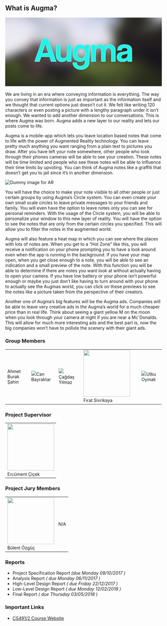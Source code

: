 ## What is Augma?

<p align="center">
<img src="https://github.com/DjCedrics/Augma/blob/master/augma_logo_with_background.png?raw=true">
</p>

We are living in an era where conveying information is everything. The way you convey that information is just as important as the information itself and we thought that current options just doesn’t cut it. We felt like writing 120 characters or even posting a picture with a lengthy paragraph under it isn’t enough. We wanted to add another dimension to our conversations. This is where Augma was born. Augma adds a new layer to our reality and lets our posts come to life.

Augma is a mobile-app which lets you leave location based notes that come to life with the power of Augmented Reality technology. You can leave pretty much anything you want ranging from a plain text to pictures you draw. After you have left your note somewhere, other people who look through their phones cameras will be able to see your creation. These notes will be time limited and people who see these notes will be able to influence their time limits by upvoting. You can think of Augma notes like a graffiti that doesn’t get you to jail since it’s in another dimension.

![Dummy image for AR](https://content-static.upwork.com/blog/uploads/sites/3/2017/07/02172715/5-Tips-On-How-to-Use-Augmented-Reality-App-For-Your-Business-feature-940x400.jpg)

You will have the choice to make your note visible to all other people or just certain groups by using Augma’s Circle system. You can even create your own small scale circles to leave private messages to your friends and family. You will even have the option to leave notes only you can see for personal reminders. With the usage of the Circle system, you will be able to personalize your window to this new layer of reality. You will have the option to see the notes that are only from the certain circles you specified. This will allow you to filter the notes in the augmented world.

Augma will also feature a heat map in which you can see where the places with lots of notes are. When you get to a “Hot Zone” like this, you will receive a notification on your phone prompting you to have a look around even when the app is running in the background. If you have your map open, when you get close enough to a note, you will be able to see an indication and a small preview of the note. With this function you will be able to determine if there are notes you want look at without actually having to open your camera. If you have low battery or your phone isn’t powerful enough or maybe you just don’t like having to turn around with your phone to actually see the Augmas world, you can click on these previews to see the notes like a picture taken from the perspective of their creators.

Another one of Augma’s big features will be the Augma ads. Companies will be able to leave very creative ads in the Augma’s world for a much cheaper price than in real life. Think about seeing a giant yellow M on the moon when you look through your camera at night if you are near a Mc`Donalds. This will allow for much more interesting ads and the best part is, now the big companies won’t have to pollute the scenery with their giant ads.


### Group Members

<p align="center">
<table>
  <tr>
    <td>Ahmet Burak Şahin</td>
    <td><img src="https://scontent-vie1-1.cdninstagram.com/t51.2885-19/s150x150/12446289_702000043235864_427997736_a.jpg">Can Bayraktar</td>
    <td><img src="https://scontent-vie1-1.cdninstagram.com/t51.2885-19/s150x150/22158761_522895594714680_493460668222013440_n.jpg">Çağdaş Yılmaz</td>
    <td><img width="150" height="150" src="https://media.licdn.com/mpr/mpr/shrinknp_400_400/AAEAAQAAAAAAAA2TAAAAJGJkMmM3MTIzLTA0OWQtNGM5Mi04Y2ZhLWVjMjA2M2U3MDZmMg.jpg">Fırat Sivrikaya</td>
    <td><img src="https://scontent-vie1-1.cdninstagram.com/t51.2885-19/11426660_1694703890759578_694158856_a.jpg">Utku Oymak</td>
  </tr>
</table>
</p>

### Project Supervisor
<p align="center">
<table>
  <tr>
  <td><img width="150" height="150" src="https://media.licdn.com/mpr/mpr/shrinknp_400_400/AAEAAQAAAAAAAA2VAAAAJGM2MTkyZjcwLTgwYmQtNGIzYS1hMGE3LTI0YTg1MjcwM2QwZg.jpg"><br>
  Ercüment Çiçek</td>
  </tr>
</table>
</p>

### Project Jury Members
<p align="center">
<table>
  <tr>
  <td><img width="150" height="150" src="https://cdn.pbrd.co/images/GNZwGSD.jpg"><br>Bülent Özgüç</td>
  <td>N/A</td>
  </tr>
</table>
</p>

### Reports

* Project Specification Report *(due Monday 09/10/2017 )*
* Analysis Report *( due Monday 06/11/2017 )*
* High-Level Design Report *( due Friday 22/12/2017 )*
* Low-Level Design Report *( due Monday 12/02/2018 )*
* Final Report *( due Thursday 03/05/2018 )*

### Important Links

* [CS491/2 Course Website](http://www.cs.bilkent.edu.tr/CS491-2/current/) 
